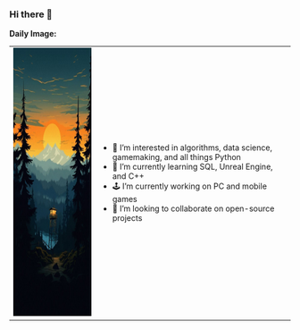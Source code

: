 ### Hi there 👋

**Daily Image:**

<table>
  <tr>
    <td><img alt="Daily Image" height="480px" width="270px" src="./images/image1.jfif" /></td>
    <td>
      <ul>
        <li>👀 I’m interested in algorithms, data science, gamemaking, and all things Python</li>
        <li>🌱 I’m currently learning SQL, Unreal Engine, and C++</li>
        <li>🕹️ I’m currently working on PC and mobile games</li>
        <li>🤝 I’m looking to collaborate on open-source projects</li>
      </ul>
    </td>
  </tr>
</table>